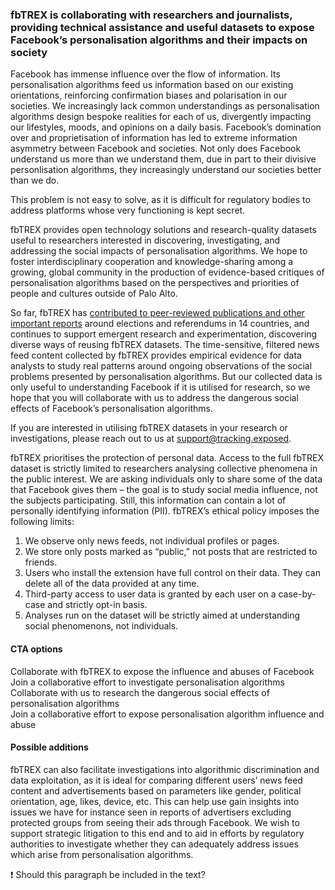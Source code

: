 ### fbTREX is collaborating with researchers and journalists, providing technical assistance and useful datasets to expose Facebook’s personalisation algorithms and their impacts on society

Facebook has immense influence over the flow of information. Its personalisation algorithms feed us information based on our existing orientations, reinforcing confirmation biases and polarisation in our societies. We increasingly lack common understandings as personalisation algorithms design bespoke realities for each of us, divergently impacting our lifestyles, moods, and opinions on a daily basis. Facebook’s domination over and proprietisation of information has led to extreme information asymmetry between Facebook and societies. Not only does Facebook understand us more than we understand them, due in part to their divisive personlisation algorithms, they increasingly understand our societies better than we do.

This problem is not easy to solve, as it is difficult for regulatory bodies to address platforms whose very functioning is kept secret.

fbTREX provides open technology solutions and research-quality datasets useful to researchers interested in discovering, investigating, and addressing the social impacts of personalisation algorithms. We hope to foster interdisciplinary cooperation and knowledge-sharing among a growing, global community in the production of evidence-based critiques of personalisation algorithms based on the perspectives and priorities of people and cultures outside of Palo Alto.

So far, fbTREX has [contributed to peer-reviewed publications and other important reports](https://facebook.tracking.exposed/initiatives) around elections and referendums in 14 countries, and continues to support emergent research and experimentation, discovering diverse ways of reusing fbTREX datasets. The time-sensitive, filtered news feed content collected by fbTREX provides empirical evidence for data analysts to study real patterns around ongoing observations of the social problems presented by personalisation algorithms. But our collected data is only useful to understanding Facebook if it is utilised for research, so we hope that you will collaborate with us to address the dangerous social effects of Facebook’s personalisation algorithms.

If you are interested in utilising fbTREX datasets in your research or investigations, please reach out to us at support@tracking.exposed.

fbTREX prioritises the protection of personal data. Access to the full fbTREX dataset is strictly limited to researchers analysing collective phenomena in the public interest. We are asking individuals only to share some of the data that Facebook gives them – the goal is to study social media influence, not the subjects participating. Still, this information can contain a lot of personally identifying information (PII). fbTREX’s ethical policy imposes the following limits:
1. We observe only news feeds, not individual profiles or pages.
2. We store only posts marked as “public,” not posts that are restricted to friends.
3. Users who install the extension have full control on their data. They can delete all of the data provided at any time.
4. Third-party access to user data is granted by each user on a case-by-case and strictly opt-in basis.
5. Analyses run on the dataset will be strictly aimed at understanding social phenomenons, not individuals.

#### CTA options
Collaborate with fbTREX to expose the influence and abuses of Facebook\
Join a collaborative effort to investigate personalisation algorithms\
Collaborate with us to research the dangerous social effects of personalisation algorithms\
Join a collaborative effort to expose personalisation algorithm influence and abuse

#### Possible additions
fbTREX can also facilitate investigations into algorithmic discrimination and data exploitation, as it is ideal for comparing different users’ news feed content and advertisements based on parameters like gender, political orientation, age, likes, device, etc. This can help use gain insights into issues we have for instance seen in reports of advertisers excluding protected groups from seeing their ads through Facebook. We wish to support strategic litigation to this end and to aid in efforts by regulatory authorities to investigate whether they can adequately address issues which arise from personalisation algorithms.

:heavy_exclamation_mark: Should this paragraph be included in the text?
